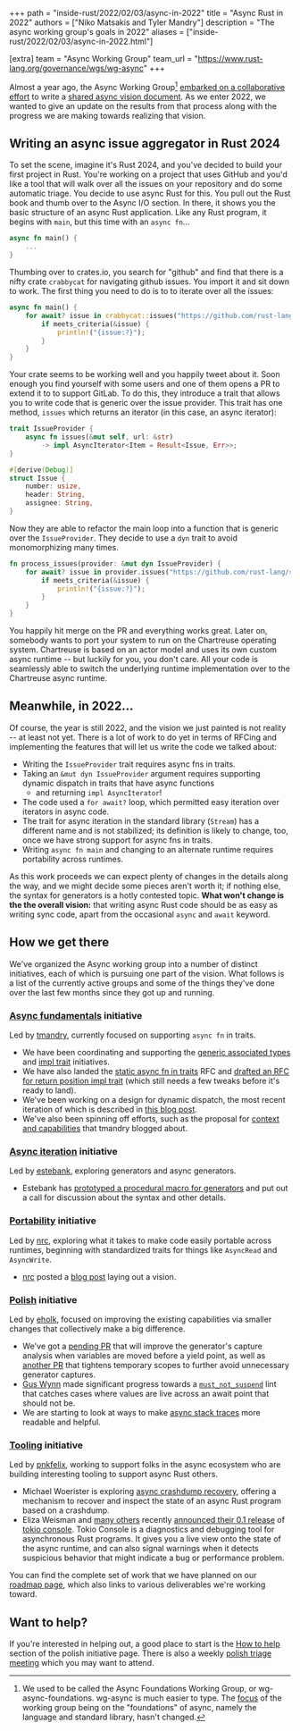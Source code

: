 +++
path = "inside-rust/2022/02/03/async-in-2022"
title = "Async Rust in 2022"
authors = ["Niko Matsakis and Tyler Mandry"]
description = "The async working group's goals in 2022"
aliases = ["inside-rust/2022/02/03/async-in-2022.html"]

[extra]
team = "Async Working Group"
team_url = "https://www.rust-lang.org/governance/wgs/wg-async"
+++

Almost a year ago, the Async Working Group[^name] [embarked on a collaborative effort][ce] to write a [shared async vision document][avd]. As we enter 2022, we wanted to give an update on the results from that process along with the progress we are making towards realizing that vision.

[^name]: We used to be called the Async Foundations Working Group, or wg-async-foundations. wg-async is much easier to type. The [focus][charter] of the working group being on the "foundations" of async, namely the language and standard library, hasn't changed.

[charter]: https://rust-lang.github.io/wg-async/CHARTER.html
[ce]: https://blog.rust-lang.org/2021/03/18/async-vision-doc.html
[avd]: https://rust-lang.github.io/wg-async/vision.html

## Writing an async issue aggregator in Rust 2024

To set the scene, imagine it's Rust 2024, and you've decided to build your first project in Rust. You're working on a project that uses GitHub and you'd like a tool that will walk over all the issues on your repository and do some automatic triage. You decide to use async Rust for this. You pull out the Rust book and thumb over to the Async I/O section. In there, it shows you the basic structure of an async Rust application. Like any Rust program, it begins with `main`, but this time with an `async fn`...

```rust
async fn main() {
    ...
}
```

Thumbing over to crates.io, you search for "github" and find that there is a nifty crate `crabbycat` for navigating github issues. You import it and sit down to work. The first thing you need to do is to to iterate over all the issues:

```rust
async fn main() {
    for await? issue in crabbycat::issues("https://github.com/rust-lang/rust") {
        if meets_criteria(&issue) {
            println!("{issue:?}");
        }
    }
}
```

Your crate seems to be working well and you happily tweet about it. Soon enough you find yourself with some users and one of them opens a PR to extend it to to support GitLab. To do this, they introduce a trait that allows you to write code that is generic over the issue provider. This trait has one method, `issues` which returns an iterator (in this case, an async iterator):

```rust
trait IssueProvider {
    async fn issues(&mut self, url: &str)
        -> impl AsyncIterator<Item = Result<Issue, Err>>;
}

#[derive(Debug)]
struct Issue {
    number: usize,
    header: String,
    assignee: String,
}
```

Now they are able to refactor the main loop into a function that is generic over the `IssueProvider`. They decide to use a `dyn` trait to avoid monomorphizing many times.

```rust
fn process_issues(provider: &mut dyn IssueProvider) {
    for await? issue in provider.issues("https://github.com/rust-lang/rust") {
        if meets_criteria(&issue) {
            println!("{issue:?}");
        }
    }
}
```

You happily hit merge on the PR and everything works great. Later on, somebody wants to port your system to run on the Chartreuse operating system. Chartreuse is based on an actor model and uses its own custom async runtime -- but luckily for you, you don't care. All your code is seamlessly able to switch the underlying runtime implementation over to the Chartreuse async runtime.

## Meanwhile, in 2022...

Of course, the year is still 2022, and the vision we just painted is not reality -- at least not yet. There is a lot of work to do yet in terms of RFCing and implementing the features that will let us write the code we talked about:

* Writing the `IssueProvider` trait requires async fns in traits.
* Taking an `&mut dyn IssueProvider` argument requires supporting dynamic dispatch in traits that have async functions
    * and returning `impl AsyncIterator`!
* The code used a `for await?` loop, which permitted easy iteration over iterators in async code.
* The trait for async iteration in the standard library (`Stream`) has a different name and is not stabilized; its definition is likely to change, too, once we have strong support for async fns in traits.
* Writing `async fn main` and changing to an alternate runtime requires portability across runtimes.

As this work proceeds we can expect plenty of changes in the details along the way, and we might decide some pieces aren't worth it; if nothing else, the syntax for generators is a hotly contested topic. **What won't change is the the overall vision:** that writing async Rust code should be as easy as writing sync code, apart from the occasional `async` and `await` keyword.

## How we get there

We've organized the Async working group into a number of distinct initiatives, each of which is pursuing one part of the vision. What follows is a list of the currently active groups and some of the things they've done over the last few months since they got up and running.

### [Async fundamentals][afi] initiative

Led by [tmandry], currently focused on supporting `async fn` in traits.

* We have been coordinating and supporting the [generic associated types](https://rust-lang.github.io/generic-associated-types-initiative/) and [impl trait](https://rust-lang.github.io/impl-trait-initiative/) initiatives.
* We have also landed the [static async fn in traits](https://rust-lang.github.io/rfcs/3185-static-async-fn-in-trait.html) RFC and [drafted an RFC for return position impl trait][rpit] (which still needs a few tweaks before it's ready to land).
* We've been working on a design for dynamic dispatch, the most recent iteration of which is described in [this blog post][dyn7].
* We've also been spinning off efforts, such as the proposal for [context and capabilities][cac] that tmandry blogged about.

### [Async iteration][aii] initiative

Led by [estebank], exploring generators and async generators.

* Estebank has [prototyped a procedural macro for generators](https://estebank.github.io/rust-iterator-item-syntax.html) and put out a call for discussion about the syntax and other details.

### [Portability][pi] initiative

Led by [nrc], exploring what it takes to make code easily portable across runtimes, beginning with standardized traits for things like `AsyncRead` and `AsyncWrite`.

* [nrc] posted a [blog post](https://www.ncameron.org/blog/portable-and-interoperable-async-rust/) laying out a vision.

### [Polish][polish] initiative

Led by [eholk], focused on improving the existing capabilities via smaller changes that collectively make a big difference.
* We've got a [pending PR][#91032] that will improve the generator's capture analysis when variables are moved before a yield point, as well as [another PR][#92508] that tightens temporary scopes to further avoid unnecessary generator captures.
* [Gus Wynn] made significant progress towards a [`must_not_suspend`][#88865] lint that catches cases where values are live across an await point that should not be.
* We are starting to look at ways to make [async stack traces][stack-traces] more readable and helpful.

### [Tooling][ti] initiative

Led by [pnkfelix], working to support folks in the async ecosystem who are building interesting tooling to support async Rust others.
* Michael Woerister is exploring [async crashdump recovery](https://github.com/rust-lang/async-crashdump-debugging-initiative), offering a mechanism to recover and inspect the state of an async Rust program based on a crashdump.
* Eliza Weisman and [many others](https://tokio.rs/blog/2021-12-announcing-tokio-console#thanks-to) recently [announced their 0.1 release](https://tokio.rs/blog/2021-12-announcing-tokio-console) of [tokio console](https://github.com/tokio-rs/console). Tokio Console is a diagnostics and debugging tool for asynchronous Rust programs. It gives you a live view onto the state of the async runtime, and can also signal warnings  when it detects suspicious behavior that might indicate a bug or performance problem.

You can find the complete set of work that we have planned on our [roadmap page](https://rust-lang.github.io/wg-async/vision/roadmap.html), which also links to various deliverables we're working toward.

[cac]: https://tmandry.gitlab.io/blog/posts/2021-12-21-context-capabilities/
[#88865]: https://github.com/rust-lang/rust/pull/88865
[#91032]: https://github.com/rust-lang/rust/issues/91032
[#92508]: https://github.com/rust-lang/rust/pull/92508
[estebank]: https://github.com/estebank
[nrc]: https://github.com/nrc
[eholk]: https://github.com/eholk
[Gus Wynn]: https://github.com/guswynn
[pnkfelix]: https://github.com/pnkfelix
[afi]: https://rust-lang.github.io/async-fundamentals-initiative/
[aii]: https://estebank.github.io/rust-iterator-item-syntax.html
[pi]: https://www.ncameron.org/blog/portable-and-interoperable-async-rust/
[polish]: https://rust-lang.github.io/wg-async/vision/roadmap/polish.html
[dyn7]: http://smallcultfollowing.com/babysteps//blog/2022/01/07/dyn-async-traits-part-7/
[stack-traces]: https://rust-lang.github.io/wg-async/design_docs/async_stack_traces.html
[rpit]: https://github.com/rust-lang/rfcs/pull/3193
[ti]: https://nikomatsakis.github.io/wg-async/vision/deliverables/tooling.html
[tmandry]: https://github.com/tmandry

## Want to help?

If you're interested in helping out, a good place to start is the [How to help] section of the polish initiative page. There is also a weekly [polish triage meeting](https://rust-lang.github.io/wg-async/triage.html) which you may want to attend.

[How to help]: https://rust-lang.github.io/wg-async/vision/roadmap/polish.html#-how-to-help
